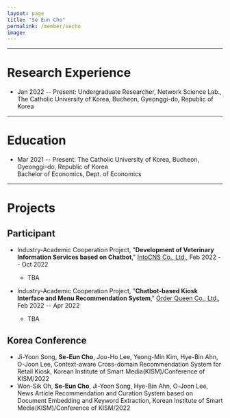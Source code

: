 ```yaml
---
layout: page
title: "Se Eun Cho"
permalink: /member/secho
image: 
---
```


***

Research Experience
============
* Jan 2022 -- Present: Undergraduate Researcher, Network Science Lab., The Catholic University of Korea, Bucheon, Gyeonggi-do, Republic of Korea

***

Education
============
* Mar 2021 -- Present: The Catholic University of Korea, Bucheon, Gyeonggi-do, Republic of Korea <br> Bachelor of Economics, Dept. of Economics

***

Projects
============

Participant
------------
* Industry-Academic Cooperation Project, "**Development of Veterinary Information Services based on Chatbot**," [IntoCNS Co., Ltd.](http://intoh.monoalliance.com/), Feb 2022 -- Oct 2022
	* TBA

* Industry-Academic Cooperation Project, "**Chatbot-based Kiosk Interface and Menu Recommendation System**," [Order Queen Co., Ltd.](http://www.orderqueen.co.kr/), Feb 2022 -- Apr 2022
	* TBA


Korea Conference
------------
* Ji-Yoon Song, **Se-Eun Cho**, Joo-Ho Lee, Yeong-Min Kim, Hye-Bin Ahn, O-Joon Lee, Context-aware Cross-domain Recommendation System for Retail Kiosk, Korean Institute of Smart Media(KISM)/Conference of KISM/2022
* Won-Sik Oh, **Se-Eun Cho**, Ji-Yoon Song, Hye-Bin Ahn, O-Joon Lee, News Article Recommendation and Curation System based on Document Embedding and Keyword Extraction, Korean Institute of Smart Media(KISM)/Conference of KISM/2022
